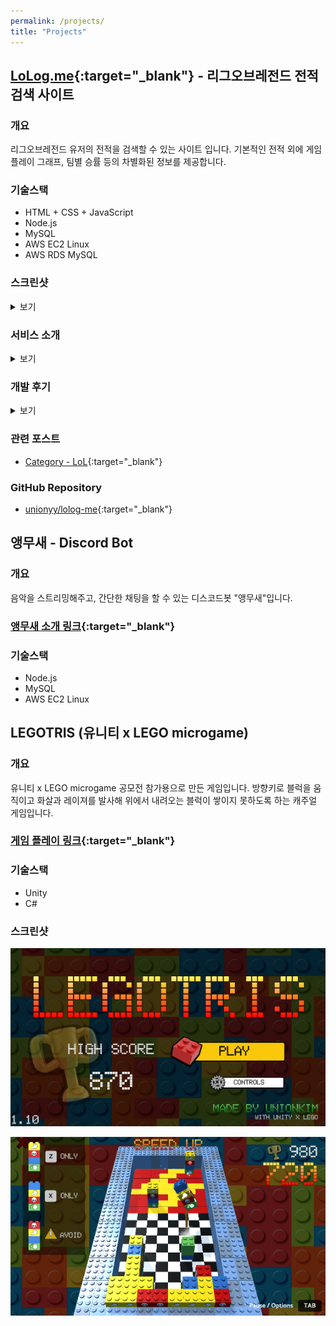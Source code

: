 ```yaml
---
permalink: /projects/
title: "Projects"
---
```


## [LoLog.me](https://LoLog.me){:target="_blank"} - 리그오브레전드 전적검색 사이트

### 개요
리그오브레전드 유저의 전적을 검색할 수 있는 사이트 입니다. 기본적인 전적 외에 게임 플레이 그래프, 팀별 승률 등의 차별화된 정보를 제공합니다.

### 기술스택
* HTML + CSS + JavaScript
* Node.js
* MySQL
* AWS EC2 Linux
* AWS RDS MySQL

### 스크린샷
<details markdown="1">
<summary style="cursor:pointer;">보기</summary>

![LoLog Menu](/assets/images/portfolio/lolog-main.png)

![LoLog Graph](/assets/images/portfolio/lolog-graph.png)

![LoLog Recent](/assets/images/portfolio/lolog-recent.png)

![LoLog Detail](/assets/images/portfolio/lolog-detail.png)

![LoLog Deal](/assets/images/portfolio/lolog-deal.png)

</details>

### 서비스 소개
<details markdown="1">
<summary style="cursor:pointer;">보기</summary>
[LoLog.me](https://LoLog.me){:target="_blank"}에서 리그오브레전드 유저 닉네임을 검색하면, 유저의 게임 전적 데이터를 확인할 수 있습니다. 최근 2년간의 데이터가 제공되며, 유저들이 흥미로워할만한 여러가지 데이터들이 제공됩니다. 전적 상세 조회 등의 기본 데이터 외에도 팀별 승률 게임 플레이 빈도수 그래프 등의 차별화된 데이터를 추가로 제공합니다.

제공되는 데이터
* 프로필 이미지, 랭크 등의 유저 데이터
* K/D/A, 골드, 레벨, 데미지, 아이템 등의 게임 상세 데이터
* 날짜별, 기간별, 챔피언별, 포지션별 게임 전적 데이터
* 팀별, 게임 길이별 승률

유저 사용성
* 다양한 검색 옵션
* 유저에게 익숙한 게임 클라이언트 내 UI 다수 차용
* 반응형 웹으로 모바일 완벽 지원
* 한국어 / 영어 두가지 언어 제공

</details>

### 개발 후기
<details markdown="1">
<summary style="cursor:pointer;">보기</summary>
웹서비스를 처음부터 끝까지 개발해나가면서 웹 프로그래밍에 관한 지식 뿐만 아니라 도메인, SSL 인증, DB, AWS 서비스 등 다양한 지식을 쌓을 수 있었습니다. 특히, 많은 양의 데이터를 API를 통해 가져오고 가공하여 다시 유저에게 전송하여 보여주는 과정을 서버, 클라이언트, 데이터베이스가 균형있게 분담하게 하여 효율성을 높이고 응답시간을 줄이는 과정은 매우 흥미로웠습니다.

설계 과정에서 주의깊게 고려한 사항들은 게임사 API의 형태와 Rate Limit, 서버와 클라이언트의 부하, 네트워크 통신량, 데이터베이스 용량 등이었습니다. 서버는 게임사 API를 이용하여 데이터를 가져오고 서비스에 필요한 데이터만을 추출하여 데이터베이스에 저장합니다. 서버는 이 데이터들을 JSON 형태로 클라이언트에게 제공합니다. 클라이언트는 가져온 데이터를 직접 가공하여 HTML 문서를 만들고 화면을 표시합니다.

이 과정은 서버가 게임사 API에 동일한 요청을 하지 않도록 하여 서버의 API 호출량과 부하를 줄입니다. 또한 중복되는 HTML 코드를 클라이언트에게 한번만 전송하도록 하여 서버와 클라이언트 간의 네트워크 통신량을 줄입니다. 그리고 데이터베이스에는 필요한 데이터만을 저장하여 데이터베이스 용량이 효율적으로 사용됩니다.

웹 서비스를 완성해나가는 과정에서 프로그래밍 내, 외적으로 시행착오가 많았지만 웹 서비스가 조금씩 발전해나가는 과정을 보면서 뿌듯했습니다. 또한 새로운 지식을 재밌는 방법으로 배워나간다는 사실이 매우 만족스러웠습니다. 이 여러 지식과 더불어 프로젝트를 진행하면서, 앞으로 새로운 프로젝트에 자신감있게 도전할 수 있는 힘을 얻은 것 같습니다.
</details>

### 관련 포스트
* [Category - LoL](/categories/#lol){:target="_blank"}

### GitHub Repository
* [unionyy/lolog-me](https://github.com/unionyy/lolog-me){:target="_blank"}


## 앵무새 - Discord Bot

### 개요
음악을 스트리밍해주고, 간단한 채팅을 할 수 있는 디스코드봇 "앵무새"입니다.

### [앵무새 소개 링크](https://koreanbots.dev/bots/795333228662751253){:target="_blank"}

### 기술스택
* Node.js
* MySQL
* AWS EC2 Linux


## LEGOTRIS (유니티 x LEGO microgame)

### 개요
유니티 x LEGO microgame 공모전 참가용으로 만든 게임입니다. 방향키로 블럭을 움직이고 화살과 레이져를 발사해 위에서 내려오는 블럭이 쌓이지 못하도록 하는 캐주얼 게임입니다.

### [게임 플레이 링크](https://play.unity.com/mg/lego/legotris){:target="_blank"}

### 기술스택
* Unity
* C#

### 스크린샷

![LEGOTRIS Menu](/assets/images/portfolio/legotrismenu.png)

![LEGOTRIS Play](/assets/images/portfolio/legotrisplay.png)

